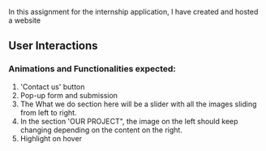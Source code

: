 In this assignment for the internship application, I have created and hosted a website
## User Interactions

### **Animations  and Functionalities expected:**

1. 'Contact us' button
2. Pop-up form and submission
3. The What we do section here will be a slider with all the images sliding from left to right.
4. In the section 'OUR PROJECT", the image on the left should keep changing depending on the content on the right.
5. Highlight on hover
